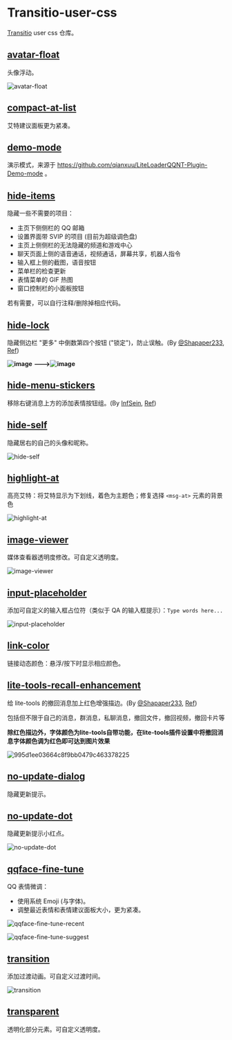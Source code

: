 # Transitio-user-css

[Transitio](https://github.com/PRO-2684/transitio) user css 仓库。

## [avatar-float](./avatar-float.css)

头像浮动。

![avatar-float](./images/avatar-float.jpg)

## [compact-at-list](./compact-at-list.css)

艾特建议面板更为紧凑。

## [demo-mode](./demo-mode.css)

演示模式，来源于 https://github.com/qianxuu/LiteLoaderQQNT-Plugin-Demo-mode 。

## [hide-items](./hide-items.css)

隐藏一些不需要的项目：

- 主页下侧侧栏的 QQ 邮箱
- 设置界面带 SVIP 的项目 (目前为超级调色盘)
- 主页上侧侧栏的无法隐藏的频道和游戏中心
- 聊天页面上侧的语音通话，视频通话，屏幕共享，机器人指令
- 输入框上侧的截图，语音按钮
- 菜单栏的检查更新
- 表情菜单的 GIF 热图
- 窗口控制栏的小面板按钮

若有需要，可以自行注释/删除掉相应代码。

## [hide-lock](./hide-lock.css)

隐藏侧边栏 "更多" 中倒数第四个按钮 ("锁定")，防止误触。(By [@Shapaper233](https://github.com/Shapaper233), [Ref](https://github.com/PRO-2684/transitio/issues/4#issuecomment-2119115010))

**![image](https://github.com/PRO-2684/Transitio-user-css/assets/157946924/67a35135-69ce-461b-9b41-348a1cbd3b4e)**
**--->![image](https://github.com/PRO-2684/Transitio-user-css/assets/157946924/d00a405c-b556-4c37-a9e1-1f1aede8f7d7)**

## [hide-menu-stickers](./hide-menu-stickers.css)

移除右键消息上方的添加表情按钮组。(By [InfSein](https://github.com/InfSein), [Ref](https://github.com/PRO-2684/transitio/issues/4#issuecomment-2207904703))

## [hide-self](./hide-self.css)

隐藏居右的自己的头像和昵称。

![hide-self](./images/hide-self.jpg)

## [highlight-at](./highlight-at.css)

高亮艾特：将艾特显示为下划线，着色为主题色；修复选择 `<msg-at>` 元素的背景色

![highlight-at](./images/highlight-at.jpg)

## [image-viewer](./image-viewer.css)

媒体查看器透明度修改。可自定义透明度。

![image-viewer](./images/image-viewer.jpg)

## [input-placeholder](./input-placeholder.css)

添加可自定义的输入框占位符（类似于 QA 的输入框提示）：`Type words here...`

![input-placeholder](./images/input-placeholder.jpg)

## [link-color](./link-color.css)

链接动态颜色：悬浮/按下时显示相应颜色。

## [lite-tools-recall-enhancement](./lite-tools-recall-enhancement.css)

给 lite-tools 的撤回消息加上红色增强描边。(By [@Shapaper233](https://github.com/Shapaper233), [Ref](https://github.com/PRO-2684/transitio/issues/4#issuecomment-2119115010))

包括但不限于自己的消息，群消息，私聊消息，撤回文件，撤回视频，撤回卡片等

**除红色描边外，字体颜色为lite-tools自带功能，在lite-tools插件设置中将撤回消息字体颜色调为红色即可达到图片效果**

![995d1ee03664c8f9bb0479c463378225](https://github.com/PRO-2684/Transitio-user-css/assets/157946924/22149ce4-261d-4b3a-ad78-b93709c320b2)


## [no-update-dialog](./no-update-dialog.css)

隐藏更新提示。

## [no-update-dot](./no-update-dot.css)

隐藏更新提示小红点。

![no-update-dot](./images/no-update-dot.jpg)

## [qqface-fine-tune](./qqface-fine-tune.css)

QQ 表情微调：

- 使用系统 Emoji (与字体)。
- 调整最近表情和表情建议面板大小，更为紧凑。

![qqface-fine-tune-recent](./images/qqface-fine-tune-recent.jpg)

![qqface-fine-tune-suggest](./images/qqface-fine-tune-suggest.jpg)

## [transition](./transition.css)

添加过渡动画。可自定义过渡时间。

![transition](./images/transition.gif)

## [transparent](./transparent.css)

透明化部分元素。可自定义透明度。
